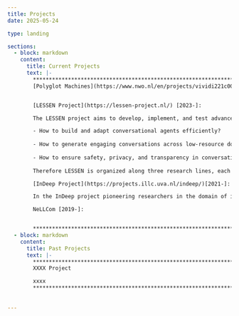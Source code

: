 ```yaml
---
title: Projects
date: 2025-05-24

type: landing

sections:
  - block: markdown
    content:
      title: Current Projects
      text: |-
        **********************************************************************************        
        [Polyglot Machines](https://www.nwo.nl/en/projects/vividi221c009) [2024-]:


        [LESSEN Project](https://lessen-project.nl/) [2023-]:

        The LESSEN project aims to develop, implement, and test advanced chat-based conversational AI agents that are safe, transparent, and tailored for lesser-resourced tasks and domains. LESSEN concentrates on tasks, domains, and scenarios with fewer resources. By combining theoretical and experimental methodologies, LESSEN aims to tackle issues including computational efficiency, limited data availability, and privacy considerations. The project also aims to democratize conversational AI technology and promote its responsible use. Key research questions include:

        - How to build and adapt conversational agents efficiently?
        
        - How to generate engaging conversations across low-resource domains?
        
        - How to ensure safety, privacy, and transparency in conversational AI?
        
        Therefore LESSEN is organized along three research lines, each of which constitutes two work packages to address scientific challenges of the project which are (i)  the development of neural architectures that are compute and resource efficient; (ii) domain adaptation and data augmentation; and (iii) safety, privacy, and transparency. By tackling urgent research topics, LESSEN aims to democratize conversational AI technology for the Dutch language. With strong connections to academic and industrial partners, LESSEN achieves to have a significant scientific impact by establishing new benchmarks, developing innovative methods, and enhancing collaboration within the research community.

        [InDeep Project](https://projects.illc.uva.nl/indeep/)[2021-]:

        In the InDeep project pioneering researchers in the domain of interpretability of deep learning models of text, language, speech and music are brought together. They collaborate with companies and non-for-profit institutions working with language, speech and music technology, to develop applications that help assess the usefulness of alternative interpretability techniques on a range of different tasks. In “justification” tasks, we look at how interpretability techniques help give users meaningful feedback. Examples include legal and medical document text mining and audio search. In “augmentation” tasks we look at how these techniques facilitate the use of domain knowledge and models from outside deep learning to make the models perform even better. Examples include machine translation, music recommendation and writing feedback. In “interaction” tasks we allow users to influence the functioning of their automated systems, by providing both interpretable information on how the system operates, and letting human produced output find its way into the internal states of the learning algorithm. Examples include adapting speech recognition to non-standard accents and dialects, interactive music generation, and machine assisted translation.

        NeLLCom [2019-]:


        **********************************************************************************
  - block: markdown
    content:
      title: Past Projects
      text: |-
        **********************************************************************************        
        XXXX Project

        xxxx
        **********************************************************************************
        
 
---
```

